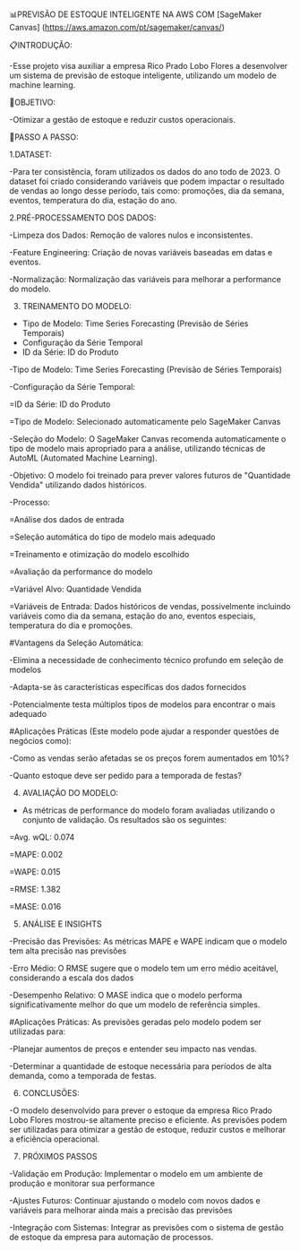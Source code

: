 📊PREVISÃO DE ESTOQUE INTELIGENTE NA AWS COM [SageMaker Canvas] (https://aws.amazon.com/pt/sagemaker/canvas/)

📋INTRODUÇÃO:

-Esse projeto visa auxiliar a empresa Rico Prado Lobo Flores a desenvolver um sistema de previsão de estoque inteligente, utilizando um modelo de machine learning.

🎯OBJETIVO:

-Otimizar a gestão de estoque e reduzir custos operacionais.

🚀PASSO A PASSO:

1.DATASET:

-Para ter consistência, foram utilizados os dados do ano todo de 2023. O dataset foi criado considerando variáveis que podem impactar o resultado de vendas ao longo desse período, tais como: promoções, dia da semana, eventos, temperatura do dia, estação do ano.

2.PRÉ-PROCESSAMENTO DOS DADOS:

-Limpeza dos Dados: Remoção de valores nulos e inconsistentes.

-Feature Engineering: Criação de novas variáveis baseadas em datas e eventos.

-Normalização: Normalização das variáveis para melhorar a performance do modelo.

3. TREINAMENTO DO MODELO:
   
- Tipo de Modelo: Time Series Forecasting (Previsão de Séries Temporais)
- Configuração da Série Temporal
- ID da Série: ID do Produto

-Tipo de Modelo: Time Series Forecasting (Previsão de Séries Temporais)

-Configuração da Série Temporal:

 =ID da Série: ID do Produto
 
 =Tipo de Modelo: Selecionado automaticamente pelo SageMaker Canvas

-Seleção do Modelo: O SageMaker Canvas recomenda automaticamente o tipo de modelo mais apropriado para a análise, utilizando técnicas de AutoML (Automated Machine Learning).

-Objetivo: O modelo foi treinado para prever valores futuros de "Quantidade Vendida" utilizando dados históricos.

-Processo:

 =Análise dos dados de entrada
 
 =Seleção automática do tipo de modelo mais adequado
 
 =Treinamento e otimização do modelo escolhido
 
 =Avaliação da performance do modelo
 
 =Variável Alvo: Quantidade Vendida
 
 =Variáveis de Entrada: Dados históricos de vendas, possivelmente incluindo variáveis como dia da semana, estação do ano, eventos especiais, temperatura do dia e promoções.

#Vantagens da Seleção Automática:

-Elimina a necessidade de conhecimento técnico profundo em seleção de modelos

-Adapta-se às características específicas dos dados fornecidos

-Potencialmente testa múltiplos tipos de modelos para encontrar o mais adequado

#Aplicações Práticas (Este modelo pode ajudar a responder questões de negócios como):

-Como as vendas serão afetadas se os preços forem aumentados em 10%?

-Quanto estoque deve ser pedido para a temporada de festas?

4. AVALIAÇÃO DO MODELO:
   
- As métricas de performance do modelo foram avaliadas utilizando o conjunto de validação. Os resultados são os seguintes:
  
 =Avg. wQL: 0.074
 
 =MAPE: 0.002
 
 =WAPE: 0.015
 
 =RMSE: 1.382
 
 =MASE: 0.016

5. ANÁLISE E INSIGHTS
   
-Precisão das Previsões: As métricas MAPE e WAPE indicam que o modelo tem alta precisão nas previsões

-Erro Médio: O RMSE sugere que o modelo tem um erro médio aceitável, considerando a escala dos dados

-Desempenho Relativo: O MASE indica que o modelo performa significativamente melhor do que um modelo de referência simples.

#Aplicações Práticas: As previsões geradas pelo modelo podem ser utilizadas para:

-Planejar aumentos de preços e entender seu impacto nas vendas.

-Determinar a quantidade de estoque necessária para períodos de alta demanda, como a temporada de festas.

6. CONCLUSÕES:
   
-O modelo desenvolvido para prever o estoque da empresa Rico Prado Lobo Flores mostrou-se altamente preciso e eficiente. As previsões podem ser utilizadas para otimizar a gestão de estoque, reduzir custos e melhorar a eficiência operacional.

7. PRÓXIMOS PASSOS
   
-Validação em Produção: Implementar o modelo em um ambiente de produção e monitorar sua performance

-Ajustes Futuros: Continuar ajustando o modelo com novos dados e variáveis para melhorar ainda mais a precisão das previsões

-Integração com Sistemas: Integrar as previsões com o sistema de gestão de estoque da empresa para automação de processos.
